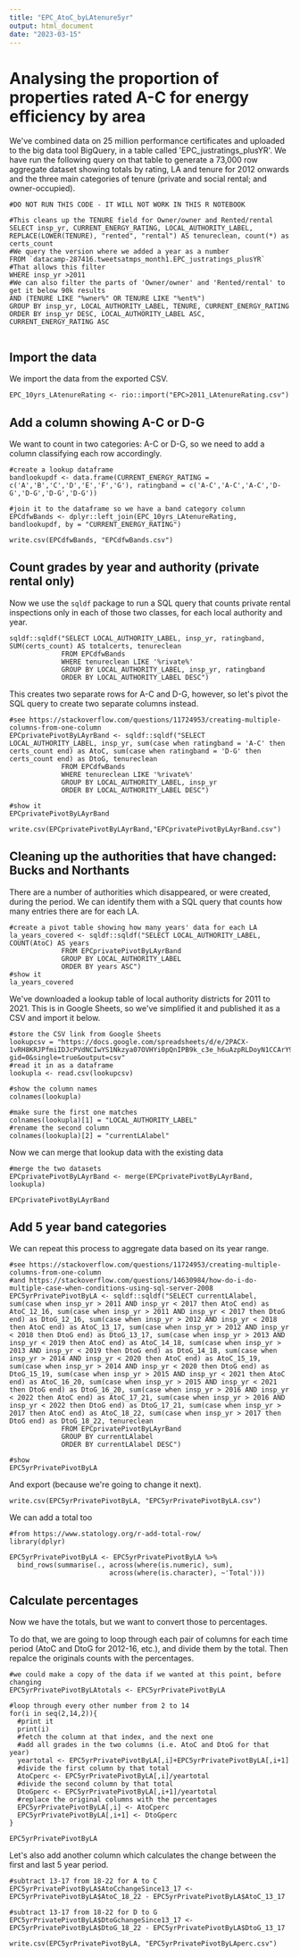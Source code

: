 ```yaml
---
title: "EPC_AtoC_byLAtenure5yr"
output: html_document
date: "2023-03-15"
---
```


# Analysing the proportion of properties rated A-C for energy efficiency by area

We've combined data on 25 million performance certificates and uploaded to the big data tool BigQuery, in a table called 'EPC_justratings_plusYR'. We have run the following query on that table to generate a 73,000 row aggregate dataset showing totals by rating, LA and tenure for 2012 onwards and the three main categories of tenure (private and social rental; and owner-occupied).

```{sql eval=FALSE, include=FALSE}
#DO NOT RUN THIS CODE - IT WILL NOT WORK IN THIS R NOTEBOOK

#This cleans up the TENURE field for Owner/owner and Rented/rental
SELECT insp_yr, CURRENT_ENERGY_RATING, LOCAL_AUTHORITY_LABEL, REPLACE(LOWER(TENURE), "rented", "rental") AS tenureclean, count(*) as certs_count
#We query the version where we added a year as a number
FROM `datacamp-287416.tweetsatmps_month1.EPC_justratings_plusYR`
#That allows this filter
WHERE insp_yr >2011
#We can also filter the parts of 'Owner/owner' and 'Rented/rental' to get it below 90k results
AND (TENURE LIKE "%wner%" OR TENURE LIKE "%ent%")
GROUP BY insp_yr, LOCAL_AUTHORITY_LABEL, TENURE, CURRENT_ENERGY_RATING
ORDER BY insp_yr DESC, LOCAL_AUTHORITY_LABEL ASC, CURRENT_ENERGY_RATING ASC


```

## Import the data

We import the data from the exported CSV.

```{r import 10 years data}
EPC_10yrs_LAtenureRating <- rio::import("EPC>2011_LAtenureRating.csv")
```

## Add a column showing A-C or D-G

We want to count in two categories: A-C or D-G, so we need to add a column classifying each row accordingly.

```{r add A-C column}
#create a lookup dataframe 
bandlookupdf <- data.frame(CURRENT_ENERGY_RATING = c('A','B','C','D','E','F','G'), ratingband = c('A-C','A-C','A-C','D-G','D-G','D-G','D-G'))

#join it to the dataframe so we have a band category column
EPCdfwBands <- dplyr::left_join(EPC_10yrs_LAtenureRating, bandlookupdf, by = "CURRENT_ENERGY_RATING")

write.csv(EPCdfwBands, "EPCdfwBands.csv")
```

## Count grades by year and authority (private rental only)

Now we use the `sqldf` package to run a SQL query that counts private rental inspections only in each of those two classes, for each local authority and year.

```{r count by rating band}
sqldf::sqldf("SELECT LOCAL_AUTHORITY_LABEL, insp_yr, ratingband, SUM(certs_count) AS totalcerts, tenureclean
             FROM EPCdfwBands
             WHERE tenureclean LIKE '%rivate%'
             GROUP BY LOCAL_AUTHORITY_LABEL, insp_yr, ratingband
             ORDER BY LOCAL_AUTHORITY_LABEL DESC")
```

This creates two separate rows for A-C and D-G, however, so let's pivot the SQL query to create two separate columns instead.

```{r pivot SQL query}
#see https://stackoverflow.com/questions/11724953/creating-multiple-columns-from-one-column
EPCprivatePivotByLAyrBand <- sqldf::sqldf("SELECT LOCAL_AUTHORITY_LABEL, insp_yr, sum(case when ratingband = 'A-C' then certs_count end) as AtoC, sum(case when ratingband = 'D-G' then certs_count end) as DtoG, tenureclean
             FROM EPCdfwBands
             WHERE tenureclean LIKE '%rivate%'
             GROUP BY LOCAL_AUTHORITY_LABEL, insp_yr
             ORDER BY LOCAL_AUTHORITY_LABEL DESC")

#show it
EPCprivatePivotByLAyrBand
```

```{r export EPCprivatePivotByLAyrBand}
write.csv(EPCprivatePivotByLAyrBand,"EPCprivatePivotByLAyrBand.csv")
```


## Cleaning up the authorities that have changed: Bucks and Northants

There are a number of authorities which disappeared, or were created, during the period. We can identify them with a SQL query that counts how many entries there are for each LA.

```{r identify missing years}
#create a pivot table showing how many years' data for each LA
la_years_covered <- sqldf::sqldf("SELECT LOCAL_AUTHORITY_LABEL, COUNT(AtoC) AS years
             FROM EPCprivatePivotByLAyrBand
             GROUP BY LOCAL_AUTHORITY_LABEL
             ORDER BY years ASC")
#show it
la_years_covered
```

We've downloaded a lookup table of local authority districts for 2011 to 2021. This is in Google Sheets, so we've simplified it and published it as a CSV and import it below.

```{r import lookup table}
#store the CSV link from Google Sheets
lookupcsv = "https://docs.google.com/spreadsheets/d/e/2PACX-1vRH8KRJPfmiIDJcPVdNCIwYS1Nkzya07OVHYi0pQnIPB9k_c3e_h6uAzpRLDoyN1CCArY9AyVGUL2Jo/pub?gid=0&single=true&output=csv"
#read it in as a dataframe
lookupla <- read.csv(lookupcsv)

#show the column names
colnames(lookupla)

#make sure the first one matches
colnames(lookupla)[1] = "LOCAL_AUTHORITY_LABEL"
#rename the second column 
colnames(lookupla)[2] = "currentLAlabel"
```

Now we can merge that lookup data with the existing data

```{r merge EPCprivatePivotByLAyrBand with new names}
#merge the two datasets
EPCprivatePivotByLAyrBand <- merge(EPCprivatePivotByLAyrBand, lookupla)

EPCprivatePivotByLAyrBand
```

## Add 5 year band categories

We can repeat this process to aggregate data based on its year range.

```{r pivot by 5 year groups}
#see https://stackoverflow.com/questions/11724953/creating-multiple-columns-from-one-column
#and https://stackoverflow.com/questions/14630984/how-do-i-do-multiple-case-when-conditions-using-sql-server-2008
EPC5yrPrivatePivotByLA <- sqldf::sqldf("SELECT currentLAlabel, sum(case when insp_yr > 2011 AND insp_yr < 2017 then AtoC end) as AtoC_12_16, sum(case when insp_yr > 2011 AND insp_yr < 2017 then DtoG end) as DtoG_12_16, sum(case when insp_yr > 2012 AND insp_yr < 2018 then AtoC end) as AtoC_13_17, sum(case when insp_yr > 2012 AND insp_yr < 2018 then DtoG end) as DtoG_13_17, sum(case when insp_yr > 2013 AND insp_yr < 2019 then AtoC end) as AtoC_14_18, sum(case when insp_yr > 2013 AND insp_yr < 2019 then DtoG end) as DtoG_14_18, sum(case when insp_yr > 2014 AND insp_yr < 2020 then AtoC end) as AtoC_15_19, sum(case when insp_yr > 2014 AND insp_yr < 2020 then DtoG end) as DtoG_15_19, sum(case when insp_yr > 2015 AND insp_yr < 2021 then AtoC end) as AtoC_16_20, sum(case when insp_yr > 2015 AND insp_yr < 2021 then DtoG end) as DtoG_16_20, sum(case when insp_yr > 2016 AND insp_yr < 2022 then AtoC end) as AtoC_17_21, sum(case when insp_yr > 2016 AND insp_yr < 2022 then DtoG end) as DtoG_17_21, sum(case when insp_yr > 2017 then AtoC end) as AtoC_18_22, sum(case when insp_yr > 2017 then DtoG end) as DtoG_18_22, tenureclean
             FROM EPCprivatePivotByLAyrBand
             GROUP BY currentLAlabel
             ORDER BY currentLAlabel DESC")

#show
EPC5yrPrivatePivotByLA
```


And export (because we're going to change it next).

```{r export EPC5yrPrivatePivotByLA}
write.csv(EPC5yrPrivatePivotByLA, "EPC5yrPrivatePivotByLA.csv")
```

We can add a total too

```{r calculate total}
#from https://www.statology.org/r-add-total-row/
library(dplyr)

EPC5yrPrivatePivotByLA <- EPC5yrPrivatePivotByLA %>%
  bind_rows(summarise(., across(where(is.numeric), sum),
                         across(where(is.character), ~'Total')))
```


## Calculate percentages

Now we have the totals, but we want to convert those to percentages.

To do that, we are going to loop through each pair of columns for each time period (AtoC and DtoG for 2012-16, etc.), and divide them by the total. Then repalce the originals counts with the percentages.

```{r loop to calculate percs}
#we could make a copy of the data if we wanted at this point, before changing
EPC5yrPrivatePivotByLAtotals <- EPC5yrPrivatePivotByLA

#loop through every other number from 2 to 14
for(i in seq(2,14,2)){
  #print it
  print(i)
  #fetch the column at that index, and the next one
  #add all grades in the two columns (i.e. AtoC and DtoG for that year)
  yeartotal <- EPC5yrPrivatePivotByLA[,i]+EPC5yrPrivatePivotByLA[,i+1]
  #divide the first column by that total
  AtoCperc <- EPC5yrPrivatePivotByLA[,i]/yeartotal
  #divide the second column by that total
  DtoGperc <- EPC5yrPrivatePivotByLA[,i+1]/yeartotal
  #replace the original columns with the percentages
  EPC5yrPrivatePivotByLA[,i] <- AtoCperc
  EPC5yrPrivatePivotByLA[,i+1] <- DtoGperc
}

EPC5yrPrivatePivotByLA
```

Let's also add another column which calculates the change between the first and last 5 year period.

```{r calculate change since start}
#subtract 13-17 from 18-22 for A to C
EPC5yrPrivatePivotByLA$AtoCchangeSince13_17 <- EPC5yrPrivatePivotByLA$AtoC_18_22 - EPC5yrPrivatePivotByLA$AtoC_13_17

#subtract 13-17 from 18-22 for D to G
EPC5yrPrivatePivotByLA$DtoGchangeSince13_17 <- EPC5yrPrivatePivotByLA$DtoG_18_22 - EPC5yrPrivatePivotByLA$DtoG_13_17
```

```{r export perc version}
write.csv(EPC5yrPrivatePivotByLA, "EPC5yrPrivatePivotByLAperc.csv")
```
